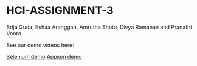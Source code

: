 # HCI-ASSIGNMENT-3
Srija Guda, Eshaa Aranggan, Amrutha Thota, Divya Ramanan and Pranathi Voora

See our demo videos here: 

[Selenium demo](https://drive.google.com/file/d/1mKZCBM7NM48_sWjGtuWwPsFm17rh_0_G/view?usp=sharing)
[Appium demo](https://drive.google.com/file/d/1CjJSotNIvS9BpdJn297vcYfgjbwQVVfW/view?usp=sharing)
